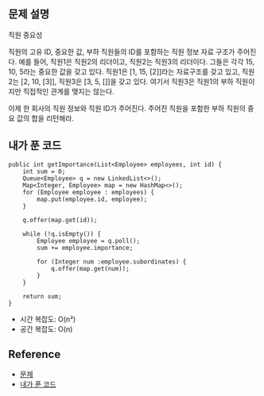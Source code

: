## 문제 설명
직원 중요성

직원의 고유 ID, 중요한 값, 부하 직원들의 ID를 포함하는 직원 정보 자료 구조가 주어진다.
예를 들어, 직원1은 직원2의 리더이고, 직원2는 직원3의 리더이다. 그들은 각각 15, 10, 5라는 중요한 값을 갖고 있다. 직원1은 [1, 15, [2]]라는 자료구조를 갖고 있고, 직원2는 [2, 10, [3]], 직원3은 [3, 5, []]을 갖고 있다. 여기서 직원3은 직원1의 부하 직원이지만 직접적인 관계를 맺지는 않는다.

이제 한 회사의 직원 정보와 직원 ID가 주어진다. 주어진 직원을 포함한 부하 직원의 중요 값의 합을 리턴해라.

## 내가 푼 코드
```
public int getImportance(List<Employee> employees, int id) {
    int sum = 0;
    Queue<Employee> q = new LinkedList<>();
    Map<Integer, Employee> map = new HashMap<>();
    for (Employee employee : employees) {
        map.put(employee.id, employee);
    }
    
    q.offer(map.get(id));
    
    while (!q.isEmpty()) {
        Employee employee = q.poll();
        sum += employee.importance;
        
        for (Integer num :employee.subordinates) {
            q.offer(map.get(num));
        }
    }
    
    return sum;
}
```
* 시간 복잡도: O(n²)
* 공간 복잡도: O(n)

## Reference
* [문제](https://leetcode.com/problems/employee-importance/)
* [내가 푼 코드](https://github.com/smpark1020/leetcode-practice/blob/master/src/leetcode/bfs/Q690.java)